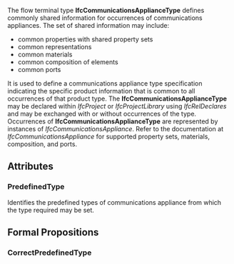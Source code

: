 The flow terminal type **IfcCommunicationsApplianceType** defines commonly shared information for occurrences of communications appliances. The set of shared information may include:

* common properties with shared property sets
* common representations
* common materials
* common composition of elements
* common ports


<!-- end of short definition -->

It is used to define a communications appliance type specification indicating the specific product information that is common to all occurrences of that product type. The **IfcCommunicationsApplianceType** may be declared within _IfcProject_ or _IfcProjectLibrary_ using _IfcRelDeclares_ and may be exchanged with or without occurrences of the type. Occurrences of **IfcCommunicationsApplianceType** are represented by instances of _IfcCommunicationsAppliance_. Refer to the documentation at _IfcCommunicationsAppliance_ for supported property sets, materials, composition, and ports.

## Attributes

### PredefinedType
Identifies the predefined types of communications appliance from which the type required may be set.

## Formal Propositions

### CorrectPredefinedType

